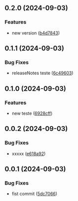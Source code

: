 

## 0.2.0 (2024-09-03)


### Features

* new version ([b4d7843](https://github.com/poc-gh-actions/release-it/commit/b4d7843f50b3286178e848e97db7c09824797787))

## 0.1.1 (2024-09-03)


### Bug Fixes

* releaseNotes teste ([6c49603](https://github.com/poc-gh-actions/release-it/commit/6c4960326962f75c9b434399a0ff0c40cbe88efa))

## 0.1.0 (2024-09-03)


### Features

* new teste ([6928cff](https://github.com/poc-gh-actions/release-it/commit/6928cff9680a2f1b661d276f7788a137c230ede3))

## 0.0.2 (2024-09-03)


### Bug Fixes

* xxxxx ([e618a92](https://github.com/poc-gh-actions/release-it/commit/e618a922d9e3250b2180dd3a52b61f51089d9584))

## 0.0.1 (2024-09-03)


### Bug Fixes

* fist commit ([5dc7066](https://github.com/poc-gh-actions/release-it/commit/5dc7066ccd635224ffa01bfcaea034920eac8129))
